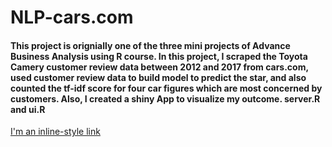 # NLP-cars.com
#### This project is orignially one of the three mini projects of Advance Business Analysis using R course. In this project, I scraped the Toyota Camery customer review data between 2012 and 2017 from cars.com, used customer review data to build model to predict the star, and also counted the tf-idf score for four car figures which are most concerned by customers. Also, I created a shiny App to visualize my outcome. server.R and ui.R 
[I'm an inline-style link](https://www.google.com)

